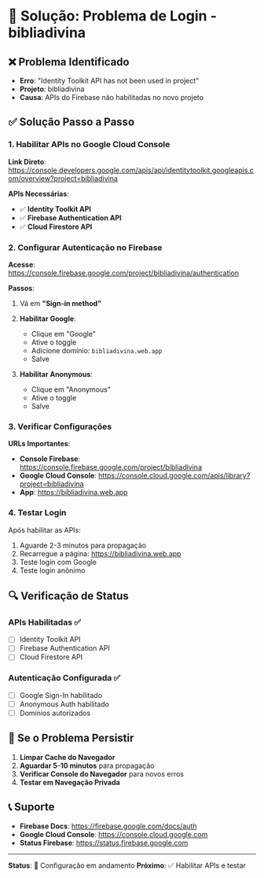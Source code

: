 # 🔧 Solução: Problema de Login - bibliadivina

## ❌ **Problema Identificado**
- **Erro**: "Identity Toolkit API has not been used in project"
- **Projeto**: bibliadivina
- **Causa**: APIs do Firebase não habilitadas no novo projeto

## ✅ **Solução Passo a Passo**

### 1. **Habilitar APIs no Google Cloud Console**

**Link Direto**: https://console.developers.google.com/apis/api/identitytoolkit.googleapis.com/overview?project=bibliadivina

**APIs Necessárias**:
- ✅ **Identity Toolkit API**
- ✅ **Firebase Authentication API**
- ✅ **Cloud Firestore API**

### 2. **Configurar Autenticação no Firebase**

**Acesse**: https://console.firebase.google.com/project/bibliadivina/authentication

**Passos**:
1. Vá em **"Sign-in method"**
2. **Habilitar Google**:
   - Clique em "Google"
   - Ative o toggle
   - Adicione domínio: `bibliadivina.web.app`
   - Salve

3. **Habilitar Anonymous**:
   - Clique em "Anonymous"
   - Ative o toggle
   - Salve

### 3. **Verificar Configurações**

**URLs Importantes**:
- **Console Firebase**: https://console.firebase.google.com/project/bibliadivina
- **Google Cloud Console**: https://console.cloud.google.com/apis/library?project=bibliadivina
- **App**: https://bibliadivina.web.app

### 4. **Testar Login**

Após habilitar as APIs:
1. Aguarde 2-3 minutos para propagação
2. Recarregue a página: https://bibliadivina.web.app
3. Teste login com Google
4. Teste login anônimo

## 🔍 **Verificação de Status**

### APIs Habilitadas ✅
- [ ] Identity Toolkit API
- [ ] Firebase Authentication API
- [ ] Cloud Firestore API

### Autenticação Configurada ✅
- [ ] Google Sign-In habilitado
- [ ] Anonymous Auth habilitado
- [ ] Domínios autorizados

## 🚨 **Se o Problema Persistir**

1. **Limpar Cache do Navegador**
2. **Aguardar 5-10 minutos** para propagação
3. **Verificar Console do Navegador** para novos erros
4. **Testar em Navegação Privada**

## 📞 **Suporte**

- **Firebase Docs**: https://firebase.google.com/docs/auth
- **Google Cloud Console**: https://console.cloud.google.com
- **Status Firebase**: https://status.firebase.google.com

---

**Status**: 🔧 Configuração em andamento
**Próximo**: ✅ Habilitar APIs e testar 